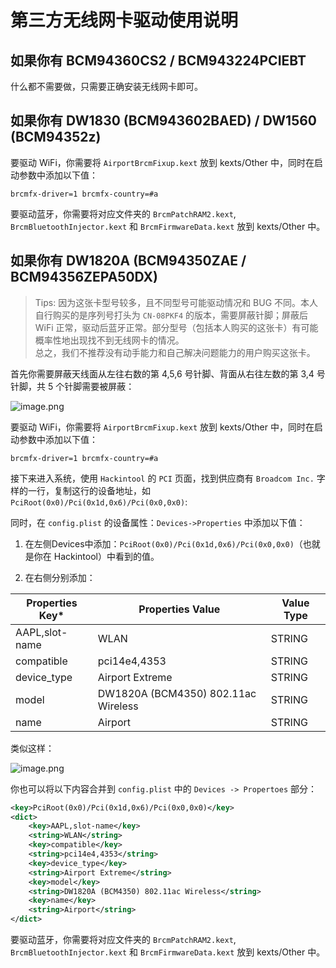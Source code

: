 # 第三方无线网卡驱动使用说明

## 如果你有 BCM94360CS2 / BCM943224PCIEBT

什么都不需要做，只需要正确安装无线网卡即可。

## 如果你有 DW1830 (BCM943602BAED) / DW1560 (BCM94352z)

要驱动 WiFi，你需要将 `AirportBrcmFixup.kext` 放到 kexts/Other 中，同时在启动参数中添加以下值：

```
brcmfx-driver=1 brcmfx-country=#a
```
要驱动蓝牙，你需要将对应文件夹的 `BrcmPatchRAM2.kext`, `BrcmBluetoothInjector.kext` 和 `BrcmFirmwareData.kext` 放到 kexts/Other 中。

## 如果你有 DW1820A (BCM94350ZAE / BCM94356ZEPA50DX)

> Tips: 因为这张卡型号较多，且不同型号可能驱动情况和 BUG 不同。本人自行购买的是序列号打头为 `CN-08PKF4` 的版本，需要屏蔽针脚；屏蔽后  WiFi 正常，驱动后蓝牙正常。部分型号（包括本人购买的这张卡）有可能概率性地出现找不到无线网卡的情况。  
总之，我们不推荐没有动手能力和自己解决问题能力的用户购买这张卡。

首先你需要屏蔽天线面从左往右数的第 4,5,6 号针脚、背面从右往左数的第 3,4 号针脚，共 5 个针脚需要被屏蔽：

![image.png](https://i.loli.net/2019/10/07/hFY3vfX1EunVQ5I.png)

要驱动 WiFi，你需要将 `AirportBrcmFixup.kext` 放到 kexts/Other 中，同时在启动参数中添加以下值：

```
brcmfx-driver=1 brcmfx-country=#a
```

接下来进入系统，使用 `Hackintool` 的 `PCI` 页面，找到供应商有 `Broadcom Inc.` 字样的一行，复制这行的设备地址，如 `PciRoot(0x0)/Pci(0x1d,0x6)/Pci(0x0,0x0)`: 

同时，在 `config.plist` 的设备属性：`Devices->Properties` 中添加以下值：

1. 在左侧Devices中添加：`PciRoot(0x0)/Pci(0x1d,0x6)/Pci(0x0,0x0)`（也就是你在 Hackintool）中看到的值。

2. 在右侧分别添加：

| Properties Key* |	Properties Value | Value Type |
|---|----|---|
| AAPL,slot-name	| WLAN | STRING|
| compatible | pci14e4,4353| STRING |
| device_type	| Airport Extreme	| STRING |
| model	| DW1820A (BCM4350) 802.11ac Wireless | STRING |
| name |Airport | STRING |

类似这样：

![image.png](https://i.loli.net/2019/10/07/R28lHgJXGOcwNi3.png)

你也可以将以下内容合并到 `config.plist` 中的 `Devices -> Propertoes` 部分：

```xml
<key>PciRoot(0x0)/Pci(0x1d,0x6)/Pci(0x0,0x0)</key>
<dict>
    <key>AAPL,slot-name</key>
    <string>WLAN</string>
    <key>compatible</key>
    <string>pci14e4,4353</string>
    <key>device_type</key>
    <string>Airport Extreme</string>
    <key>model</key>
    <string>DW1820A (BCM4350) 802.11ac Wireless</string>
    <key>name</key>
    <string>Airport</string>
</dict>
```

要驱动蓝牙，你需要将对应文件夹的 `BrcmPatchRAM2.kext`, `BrcmBluetoothInjector.kext` 和 `BrcmFirmwareData.kext` 放到 kexts/Other 中。